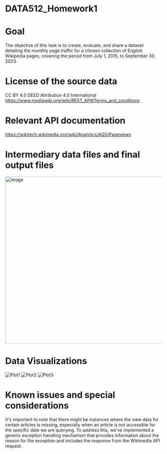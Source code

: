 # DATA512_Homework1

# Goal
The objective of this task is to create, evaluate, and share a dataset detailing the monthly page traffic for a chosen collection of English Wikipedia pages, covering the period from July 1, 2015, to September 30, 2023.

# License of the source data 
CC BY 4.0 DEED
Attribution 4.0 International
https://www.mediawiki.org/wiki/REST_API#Terms_and_conditions

# Relevant API documentation
https://wikitech.wikimedia.org/wiki/Analytics/AQS/Pageviews

# Intermediary data files and final output files
<img width="536" alt="image" src="https://github.com/ananya-bajaj-DS/DATA512_Homework1/assets/121599846/56d9100a-3b27-4132-8bf5-dfae6470fe73">

# Data Visualizations
![Plot1](https://github.com/ananya-bajaj-DS/DATA512_Homework1/assets/121599846/ebd27c3e-0afe-4ced-aa4a-d72bb19fcc2e)
![Plot2](https://github.com/ananya-bajaj-DS/DATA512_Homework1/assets/121599846/aae5e150-82c7-49cc-884b-086c44ad09e6)
![Plot3](https://github.com/ananya-bajaj-DS/DATA512_Homework1/assets/121599846/c95e8815-1eaf-4020-8194-7c23fcd0ad91)


# Known issues and special considerations
It's important to note that there might be instances where the view data for certain articles is missing, especially when an article is not accessible for the specific date we are querying. To address this, we've implemented a generic exception handling mechanism that provides information about the reason for the exception and includes the response from the Wikimedia API request.
